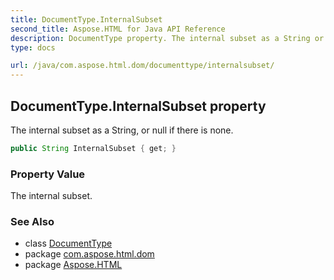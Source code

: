 ```yaml
---
title: DocumentType.InternalSubset
second_title: Aspose.HTML for Java API Reference
description: DocumentType property. The internal subset as a String or null if there is none
type: docs

url: /java/com.aspose.html.dom/documenttype/internalsubset/
---
```

## DocumentType.InternalSubset property

The internal subset as a String, or null if there is none.

```java
public String InternalSubset { get; }
```

### Property Value

The internal subset.

### See Also

* class [DocumentType](../)
* package [com.aspose.html.dom](../../../com.aspose.html.dom/)
* package [Aspose.HTML](../../../)
